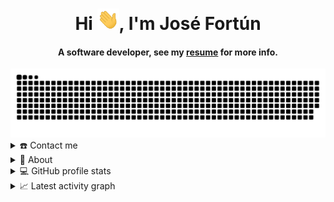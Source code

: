<div align="center">
  <h1 align="center">Hi <img src="https://github.com/JFortun/JFortun/blob/main/resources/waving.gif" alt="Waving"
                             width="35">, I'm José Fortún</h1>
  <h4 align="center">A software developer, see my <a
          href="https://github.com/JFortun/JFortun/blob/main/resources/resume_jose_fortun.pdf"
          target="_blank">resume</a> for more info.</h4>
</div>

<div align="center">
  <a href="https://jfortun.github.io/"><img src="https://github.com/JFortun/JFortun/blob/main/resources/snake.svg"
                                            alt="snake"/></a>
</div>

<details>
  <summary>☎️ Contact me</summary>
  <div>
    <h2 align="center">You can reach me by</h2>
    <p align="center">
      <br/>
      <a href="https://www.linkedin.com/in/josemanuelfortun/" target="blank"><img align="center"
                                                                                  src="https://img.shields.io/badge/linkedin-%231DA1F2.svg?style=for-the-badge&logo=linkedin&logoColor=white"
                                                                                  alt="LinkedIn" height="30"/></a>
      <a href="mailto:josemanuelfortunromero@gmail.com" target="blank"><img align="center"
                                                                            src="https://img.shields.io/badge/gmail-EA4335.svg?style=for-the-badge&logo=gmail&logoColor=white"
                                                                            alt="Gmail" height="30"/></a>
    </p>
  </div>
</details>

<details>
  <summary>🧮 About</summary>
  <div>
    <h2 align="center">About this account</h2>
    <p align="center">
      <a href="https://github.com/JFortun/" target="blank"><img align="center"
                                                                src="https://komarev.com/ghpvc/?username=JFortun&style=for-the-badge&label=PROFILE+VIEWS"
                                                                alt="Views count" height="25"/></a>
      <a href="https://jfortun.github.io/"><img align="center"
                                                src="https://img.shields.io/website?down_message=offline&style=for-the-badge&up_message=online&url=https%3A%2F%2Fjfortun.github.io/"
                                                alt="Website" height="25"/></a>
    </p>
    <p align="center">
      <a href="https://github.com/JFortun/"><img align="center"
                                                 src="https://forthebadge.com/images/badges/made-with-java.svg"
                                                 alt="Java" height="25"/></a>
      <a href="https://github.com/JFortun/"><img align="center"
                                                 src="https://forthebadge.com/images/badges/made-with-rust.svg"
                                                 alt="Rust" height="25"/></a>
    </p>
  </div>
</details>

<details>
  <summary>💻 GitHub profile stats</summary>
  <div>
    <h2 align="center">GitHub stats</h2>
    <br/>
    <details open>
      <summary><h3>Languages</h3></summary>
      <p align="center">
        <a href="https://github.com/JFortun/">
          <img src="https://github-readme-stats.vercel.app/api/top-langs/?username=JFortun&langs_count=6&theme=gruvbox&layout=compact&hide_border=true"
               alt="Stats: overall top langs "/></a>
      </p>
      <p align="center">
        <a href="https://github.com/JFortun/">
          <img src="https://github-profile-summary-cards.vercel.app/api/cards/repos-per-language?username=JFortun&theme=gruvbox&layout=compact&hide_border=true"
               alt="Stats: top langs by repository" width="45%"/>
          <img src="https://github-profile-summary-cards.vercel.app/api/cards/most-commit-language?username=JFortun&theme=gruvbox&layout=compact&hide_border=true"
               alt="Stats: top langs by commit" width="45%"/>
        </a>
      </p>
    </details>
    <details open>
      <summary><h3>Statistics</h3></summary>
      <p align="center">
        <a href="https://github.com/JFortun/">
          <img src="https://github-readme-stats.vercel.app/api?username=JFortun&show_icons=true&theme=gruvbox&hide_border=true"
               alt="s" width="49.5%"/>
          <img src="https://github-readme-streak-stats.herokuapp.com/?user=JFortun&theme=gruvbox&hide_border=true"
               alt="s" width="49.5%"/>
        </a>
      </p>
      <br>
    </details>
  </div>
</details>

<details>
  <summary>📈 Latest activity graph</summary>
  <br/>
  <h2 align="center"> Latest contribution </h2>
  <a href="https://github.com/JFortun/">
    <img alt="JFortun activity graph"
         src="https://activity-graph.herokuapp.com/graph/?username=jfortun&bg_color=000&color=fff&line=00E676&point=fff&hide_border=true"/></a>
  <br/>
</details>
